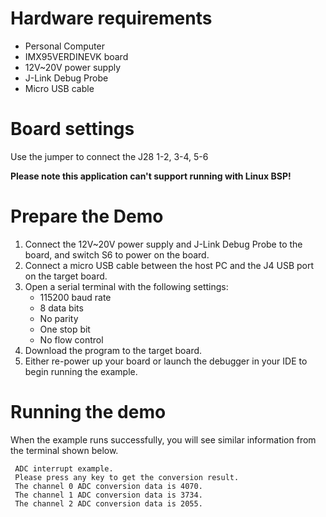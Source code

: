 Hardware requirements
=====================
- Personal Computer
- IMX95VERDINEVK board
- 12V~20V power supply
- J-Link Debug Probe
- Micro USB cable

Board settings
============
Use the jumper to connect the J28 1-2, 3-4, 5-6

**Please note this application can't support running with Linux BSP!**

Prepare the Demo
===============
1.  Connect the 12V~20V power supply and J-Link Debug Probe to the board, and switch S6 to power on the board.
2.  Connect a micro USB cable between the host PC and the J4 USB port on the target board.
3.  Open a serial terminal with the following settings:
    - 115200 baud rate
    - 8 data bits
    - No parity
    - One stop bit
    - No flow control
4.  Download the program to the target board.
5.  Either re-power up your board or launch the debugger in your IDE to begin running the example.

Running the demo
================
When the example runs successfully, you will see similar information from the terminal shown below.

~~~~~~~~~~~~~~~~~~~~~
 ADC interrupt example.
 Please press any key to get the conversion result.
 The channel 0 ADC conversion data is 4070.
 The channel 1 ADC conversion data is 3734.
 The channel 2 ADC conversion data is 2055.
~~~~~~~~~~~~~~~~~~~~~
